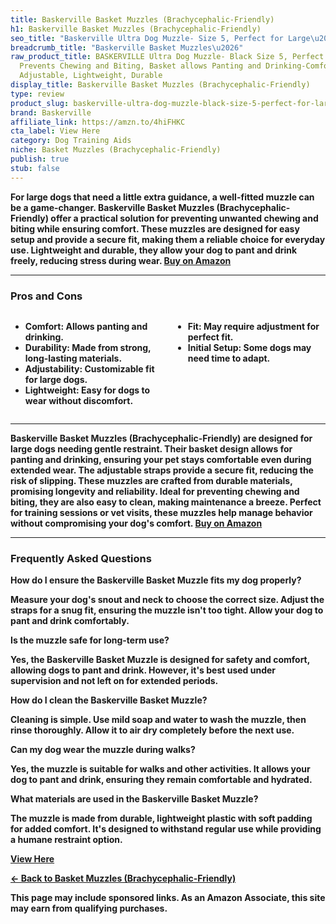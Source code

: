 ```yaml
---
title: Baskerville Basket Muzzles (Brachycephalic-Friendly)
h1: Baskerville Basket Muzzles (Brachycephalic-Friendly)
seo_title: "Baskerville Ultra Dog Muzzle- Size 5, Perfect for Large\u2026"
breadcrumb_title: "Baskerville Basket Muzzles\u2026"
raw_product_title: BASKERVILLE Ultra Dog Muzzle- Black Size 5, Perfect for Large Dogs,
  Prevents Chewing and Biting, Basket allows Panting and Drinking-Comfortable, Humane,
  Adjustable, Lightweight, Durable
display_title: Baskerville Basket Muzzles (Brachycephalic-Friendly)
type: review
product_slug: baskerville-ultra-dog-muzzle-black-size-5-perfect-for-large-dogs-preven-199a1b22
brand: Baskerville
affiliate_link: https://amzn.to/4hiFHKC
cta_label: View Here
category: Dog Training Aids
niche: Basket Muzzles (Brachycephalic-Friendly)
publish: true
stub: false
---
```


<div id="intro" class="full-width">
  <p><strong>For large dogs that need a little extra guidance, a well-fitted muzzle can be a game-changer. Baskerville Basket Muzzles (Brachycephalic-Friendly) offer a practical solution for preventing unwanted chewing and biting while ensuring comfort. These muzzles are designed for easy setup and provide a secure fit, making them a reliable choice for everyday use. Lightweight and durable, they allow your dog to pant and drink freely, reducing stress during wear. <a href="https://amzn.to/4hiFHKC" rel="nofollow sponsored noopener" target="_blank"><strong>Buy on Amazon</strong></a></p>
</div>

<hr />
<h3 id="pros-cons">Pros and Cons</h3>
<div class="pc-grid" style="display:grid;grid-template-columns:1fr 1fr;gap:16px;">
  <ul>
    <li><strong>Comfort:</strong> Allows panting and drinking.</li>
    <li><strong>Durability:</strong> Made from strong, long-lasting materials.</li>
    <li><strong>Adjustability:</strong> Customizable fit for large dogs.</li>
    <li><strong>Lightweight:</strong> Easy for dogs to wear without discomfort.</li>
  </ul>
  <ul>
    <li><strong>Fit:</strong> May require adjustment for perfect fit.</li>
    <li><strong>Initial Setup:</strong> Some dogs may need time to adapt.</li>
  </ul>
</div>
<hr />

<div class="full-width">
  <p>Baskerville Basket Muzzles (Brachycephalic-Friendly) are designed for large dogs needing gentle restraint. Their basket design allows for panting and drinking, ensuring your pet stays comfortable even during extended wear. The adjustable straps provide a secure fit, reducing the risk of slipping. These muzzles are crafted from durable materials, promising longevity and reliability. Ideal for preventing chewing and biting, they are also easy to clean, making maintenance a breeze. Perfect for training sessions or vet visits, these muzzles help manage behavior without compromising your dog's comfort. <a href="https://amzn.to/4hiFHKC" rel="nofollow sponsored noopener" target="_blank"><strong>Buy on Amazon</strong></a></p>
</div>

<hr />
<h3 id="faqs">Frequently Asked Questions</h3>

<p><strong>How do I ensure the Baskerville Basket Muzzle fits my dog properly?</strong></p>
<p>Measure your dog's snout and neck to choose the correct size. Adjust the straps for a snug fit, ensuring the muzzle isn't too tight. Allow your dog to pant and drink comfortably.</p>

<p><strong>Is the muzzle safe for long-term use?</strong></p>
<p>Yes, the Baskerville Basket Muzzle is designed for safety and comfort, allowing dogs to pant and drink. However, it's best used under supervision and not left on for extended periods.</p>

<p><strong>How do I clean the Baskerville Basket Muzzle?</strong></p>
<p>Cleaning is simple. Use mild soap and water to wash the muzzle, then rinse thoroughly. Allow it to air dry completely before the next use.</p>

<p><strong>Can my dog wear the muzzle during walks?</strong></p>
<p>Yes, the muzzle is suitable for walks and other activities. It allows your dog to pant and drink, ensuring they remain comfortable and hydrated.</p>

<p><strong>What materials are used in the Baskerville Basket Muzzle?</strong></p>
<p>The muzzle is made from durable, lightweight plastic with soft padding for added comfort. It's designed to withstand regular use while providing a humane restraint option.</p>
<p><a class="btn" href="https://amzn.to/4hiFHKC" target="_blank" rel="nofollow sponsored noopener">View Here</a></p>
<p><a href="/roundups/dog-training-aids/basket-muzzles-brachycephalic-friendly-/">← Back to Basket Muzzles (Brachycephalic-Friendly)</a></p>
<aside class="disclosure">This page may include sponsored links. As an Amazon Associate, this site may earn from qualifying purchases.</aside>
